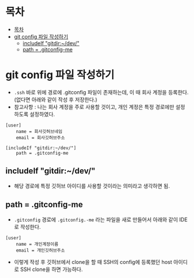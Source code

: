 # 목차
- [목차](#목차)
- [git config 파일 작성하기](#git-config-파일-작성하기)
  - [includeIf "gitdir:~/dev/"](#includeif-gitdirdev)
  - [path = .gitconfig-me](#path--gitconfig-me)

# git config 파일 작성하기
- `.ssh` 바로 위에 경로에 .gitconfig 파일이 존재하는데, 이 때 회사 계정을 등록한다. <br>
(없다면 아래와 같이 작성 후 저장한다.)
- 참고사항 : 나는 회사 계정을 주로 사용할 것이고, 개인 계정은 특정 경로에만 설정하도록 설정하였다.
```
[user]
	name = 회사깃허브네임
	email = 회사깃허브주소

[includeIf "gitdir:~/dev/"] 
    path = .gitconfig-me
```

##  includeIf "gitdir:~/dev/"
- 해당 경로에 특정 깃허브 아이디를 사용할 것이라는 의미라고 생각하면 됨.

## path = .gitconfig-me
- `.gitconfig` 경로에 `.gitconfig.-me` 라는 파일을 새로 만들어서 아래와 같이 IDE로 작성한다.
```
[user]
	name = 개인계정이름
	email = 개인깃허브주소
```

- 이렇게 작성 후 깃허브에서 clone을 할 때 SSH의 config에 등록했던 host 아이디로 SSH clone을 하면 가능하다. 
